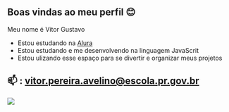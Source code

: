 ## Boas vindas ao meu perfil 😊

Meu nome é Vitor Gustavo

- Estou estudando na [Alura](https://www.alura.com.br)
- Estou estudando e me desenvolvendo na linguagem JavaScrit
- Estou ulizando esse espaço para se divertir e organizar meus projetos

## 📫 : vitor.pereira.avelino@escola.pr.gov.br

![](https://media.tenor.com/mtiOW6O-k8YAAAAM/shrek-shrek-rizz.gif)

